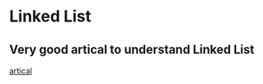 # Linked List 

## Very good artical to understand Linked List 
[artical](https://leetcode.com/discuss/study-guide/1800120/become-master-in-linked-list)
